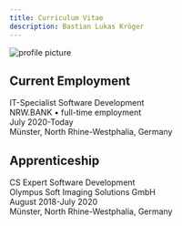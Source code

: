 ```yaml
---
title: Curriculum Vitae
description: Bastian Lukas Kröger
---
```

![profile picture](https://bastian-kroeger.tech/profile-picture.jpg)
## Current Employment
IT-Specialist Software Development  
NRW.BANK • full-time employment  
July 2020-Today  
Münster, North Rhine-Westphalia, Germany  
## Apprenticeship
CS Expert Software Development  
Olympus Soft Imaging Solutions GmbH  
August 2018-July 2020  
Münster, North Rhine-Westphalia, Germany  
